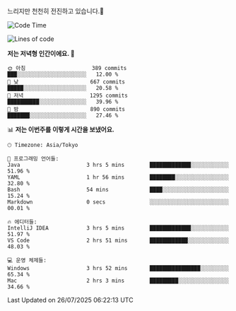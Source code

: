 느리지만 천천히 전진하고 있습니다.🐢

<!--START_SECTION:waka-->
![Code Time](http://img.shields.io/badge/Code%20Time-1%2C657%20hrs%2028%20mins-blue)

![Lines of code](https://img.shields.io/badge/%EC%A0%80%EB%8A%94%20%EC%97%AC%ED%83%9C%EA%B9%8C%EC%A7%80%20-925.8%20thousand%20%EC%A4%84%EC%9D%98%20%EC%BD%94%EB%93%9C%EB%A5%BC%20%EC%9E%91%EC%84%B1%ED%96%88%EC%96%B4%EC%9A%94.-blue)

**저는 저녁형 인간이에요. 🦉** 

```text
🌞 아침                     389 commits         ███░░░░░░░░░░░░░░░░░░░░░░   12.00 % 
🌆 낮　                     667 commits         █████░░░░░░░░░░░░░░░░░░░░   20.58 % 
🌃 저녁                     1295 commits        ██████████░░░░░░░░░░░░░░░   39.96 % 
🌙 밤　                     890 commits         ███████░░░░░░░░░░░░░░░░░░   27.46 % 
```


📊 **저는 이번주를 이렇게 시간을 보냈어요.** 

```text
🕑︎ Timezone: Asia/Tokyo

💬 프로그래밍 언어들: 
Java                     3 hrs 5 mins        █████████████░░░░░░░░░░░░   51.96 % 
YAML                     1 hr 56 mins        ████████░░░░░░░░░░░░░░░░░   32.80 % 
Bash                     54 mins             ████░░░░░░░░░░░░░░░░░░░░░   15.24 % 
Markdown                 0 secs              ░░░░░░░░░░░░░░░░░░░░░░░░░   00.01 % 

🔥 에디터들: 
IntelliJ IDEA            3 hrs 5 mins        █████████████░░░░░░░░░░░░   51.97 % 
VS Code                  2 hrs 51 mins       ████████████░░░░░░░░░░░░░   48.03 % 

💻 운영 체제들: 
Windows                  3 hrs 52 mins       ████████████████░░░░░░░░░   65.34 % 
Mac                      2 hrs 3 mins        █████████░░░░░░░░░░░░░░░░   34.66 % 
```


 Last Updated on 26/07/2025 06:22:13 UTC
<!--END_SECTION:waka-->
